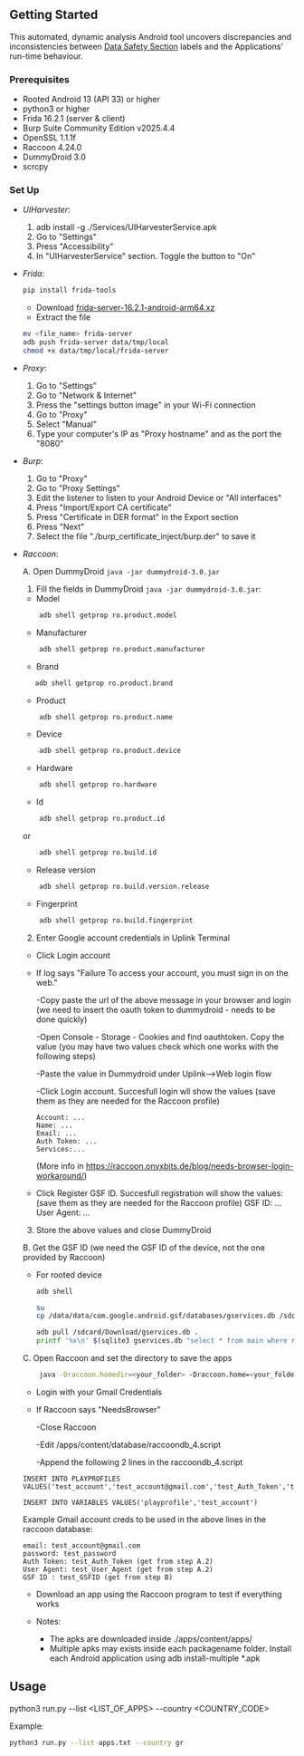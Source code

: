 <!-- GETTING STARTED -->
## Getting Started

This automated, dynamic analysis Android tool uncovers discrepancies and inconsistencies between 
[Data Safety Section](https://support.google.com/googleplay/android-developer/answer/10787469?hl=en)
labels and the Applications' run-time behaviour.

### Prerequisites

* Rooted Android 13 (API 33) or higher
* python3 or higher
* Frida 16.2.1 (server & client)
* Burp Suite Community Edition v2025.4.4
* OpenSSL 1.1.1f
* Raccoon 4.24.0
* DummyDroid  3.0
* scrcpy

### Set Up

* *UIHarvester*:
  
  1. adb install -g ./Services/UIHarvesterService.apk
  2. Go to "Settings"
  3. Press "Accessibility"
  4. In "UIHarvesterService" section. Toggle the button to "On"
* *Frida*:
  
  ```sh
  pip install frida-tools
  ```
  * Download [frida-server-16.2.1-android-arm64.xz](https://github.com/frida/frida/releases/download/16.2.1/frida-server-16.2.1-android-arm64.xz)
  * Extract the file
  ```sh
  mv <file_name> frida-server
  adb push frida-server data/tmp/local
  chmod +x data/tmp/local/frida-server
  ```
* *Proxy*:
  1. Go to "Settings"
  2. Go to "Network & Internet"
  3. Press the "settings button image" in your Wi-Fi connection 
  4. Go to "Proxy"
  5. Select "Manual"
  6. Type your computer's IP as "Proxy hostname" and as the port the "8080"

* *Burp*:
  1. Go to "Proxy"
  2. Go to "Proxy Settings"
  3. Edit the listener to listen to your Android Device or "All interfaces"
  4. Press "Import/Export CA certificate"
  5. Press "Certificate in DER format" in the Export section
  6. Press "Next"
  7. Select the file "./burp_certificate_inject/burp.der" to save it

* *Raccoon*:

  A. Open DummyDroid `java -jar dummydroid-3.0.jar`
  1. Fill the fields in DummyDroid `java -jar dummydroid-3.0.jar`: 
  * Model
  ```sh
      adb shell getprop ro.product.model
  ```
  * Manufacturer
  ```sh
      adb shell getprop ro.product.manufacturer
  ```
  * Brand
  ```sh
     adb shell getprop ro.product.brand 
  ```
  * Product
  ```sh
      adb shell getprop ro.product.name
  ```
  * Device
  ```sh
      adb shell getprop ro.product.device
  ```
  * Hardware
  ```sh
      adb shell getprop ro.hardware
  ```
  * Id
  ```sh
      adb shell getprop ro.product.id
  ```
  or
  ```sh
      adb shell getprop ro.build.id
  ```
  * Release version
  ```sh
      adb shell getprop ro.build.version.release
  ```
  * Fingerprint
  ```sh
      adb shell getprop ro.build.fingerprint 
  ```

      
  2. Enter Google account credentials in Uplink Terminal
  * Click Login account

  * If log says "Failure To access your account, you must sign in on the web."

      -Copy paste the url of the above message in your browser and login (we need to insert the oauth token to dummydroid - needs to be done quickly)

      -Open Console - Storage - Cookies and find oauthtoken. Copy the value (you may have two values check which one works with the following steps)

      -Paste the value in Dummydroid under Uplink-->Web login flow

      -Click Login account. Succesfull login wll show the values (save them as they are needed for the Raccoon profile)

        Account: ...
        Name: ...
        Email: ...
        Auth Token: ...
        Services:...
    
    (More info in https://raccoon.onyxbits.de/blog/needs-browser-login-workaround/)

  * Click Register GSF ID. Succesfull registration will show the values: (save them as they are needed for the Raccoon profile)
      GSF ID: ...
      User Agent: ...

  3. Store the above values and close DummyDroid

  B. Get the GSF ID (we need the GSF ID of the device, not the one provided by Raccoon)
  * For rooted device 
      ```sh
      adb shell
      ```
      ```sh
      su
      cp /data/data/com.google.android.gsf/databases/gservices.db /sdcard/Download
      ```
      ```sh
      adb pull /sdcard/Download/gservices.db .
      printf '%x\n' $(sqlite3 gservices.db "select * from main where name = \"android_id\";" | cut -d'|' -f2)
      ```
  C. Open Raccoon and set the directory to save the apps

  ```sh
      java -Draccoon.homedir=<your_folder> -Draccoon.home=<your_folder>/apps/ -jar raccoon4.jar
  ```
      
  * Login with your Gmail Credentials
      
  * If Raccoon says "NeedsBrowser"

     -Close Raccoon

     -Edit /apps/content/database/raccoondb_4.script

     -Append the following 2 lines in the raccoondb_4.script

  ```
  INSERT INTO PLAYPROFILES VALUES('test_account','test_account@gmail.com','test_Auth_Token','test_User_Agent',NULL,0,NULL,NULL,'test_GSFID','test_password')
  ```

  ```
  INSERT INTO VARIABLES VALUES('playprofile','test_account')
  ```
  Example Gmail account creds to be used in the above lines in the raccoon database:

      email: test_account@gmail.com
      password: test_password
      Auth Token: test_Auth_Token (get from step A.2)
      User Agent: test_User_Agent (get from step A.2)
      GSF ID : test_GSFID (get from step B)

  * Download an app using the Raccoon program to test if everything works

  * Notes:
      - The apks are downloaded inside ./apps/content/apps/
      - Multiple apks may exists inside each packagename folder. Install each Android application using adb install-multiple *.apk
<!-- USAGE EXAMPLES -->
## Usage

python3 run.py --list <LIST_OF_APPS> --country <COUNTRY_CODE>

Example:
```sh
python3 run.py --list apps.txt --country gr
```

